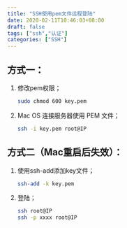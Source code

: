 ```yaml
---
title: "SSH使用pem文件远程登陆"
date: 2020-02-11T10:46:03+08:00
draft: false
tags: ["ssh","认证"]
categories: ["SSH"]
---
```

## 方式一：

1. 修改pem权限；

   ```sh
   sudo chmod 600 key.pem
   ```

2. Mac OS 连接服务器使用 PEM 文件；

   ```sh
   ssh -i key.pem root@IP
   ```

## 方式二（Mac重启后失效）：

1. 使用ssh-add添加key文件；

   ```sh
   ssh-add -k key.pem  
   ```

2. 登陆；

   ```sh
   ssh root@IP
   ssh -p xxxx root@IP
   ```
